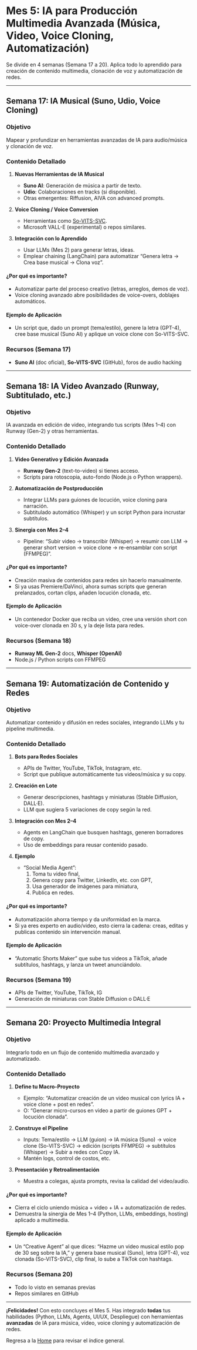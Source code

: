 # Mes 5: IA para Producción Multimedia Avanzada (Música, Video, Voice Cloning, Automatización)

Se divide en 4 semanas (Semana 17 a 20). Aplica todo lo aprendido para creación de contenido multimedia, clonación de voz y automatización de redes.

---

## Semana 17: IA Musical (Suno, Udio, Voice Cloning)

### Objetivo
Mapear y profundizar en herramientas avanzadas de IA para audio/música y clonación de voz.

### Contenido Detallado

1. **Nuevas Herramientas de IA Musical**  
   - **Suno AI**: Generación de música a partir de texto.  
   - **Udio**: Colaboraciones en tracks (si disponible).  
   - Otras emergentes: Riffusion, AIVA con advanced prompts.

2. **Voice Cloning / Voice Conversion**  
   - Herramientas como [So-VITS-SVC](https://github.com/svc-develop/so-vits-svc).  
   - Microsoft VALL-E (experimental) o repos similares.

3. **Integración con lo Aprendido**  
   - Usar LLMs (Mes 2) para generar letras, ideas.  
   - Emplear chaining (LangChain) para automatizar “Genera letra → Crea base musical → Clona voz”.

#### ¿Por qué es importante?
- Automatizar parte del proceso creativo (letras, arreglos, demos de voz).  
- Voice cloning avanzado abre posibilidades de voice-overs, doblajes automáticos.

#### Ejemplo de Aplicación
- Un script que, dado un prompt (tema/estilo), genere la letra (GPT-4), cree base musical (Suno AI) y aplique un voice clone con So-VITS-SVC.

### Recursos (Semana 17)
- **Suno AI** (doc oficial), **So-VITS-SVC** (GitHub), foros de audio hacking

---

## Semana 18: IA Video Avanzado (Runway, Subtitulado, etc.)

### Objetivo
IA avanzada en edición de video, integrando tus scripts (Mes 1–4) con Runway (Gen-2) y otras herramientas.

### Contenido Detallado

1. **Video Generativo y Edición Avanzada**  
   - **Runway Gen-2** (text-to-video) si tienes acceso.  
   - Scripts para rotoscopia, auto-fondo (Node.js o Python wrappers).

2. **Automatización de Postproducción**  
   - Integrar LLMs para guiones de locución, voice cloning para narración.  
   - Subtitulado automático (Whisper) y un script Python para incrustar subtítulos.

3. **Sinergia con Mes 2–4**  
   - Pipeline: “Subir video → transcribir (Whisper) → resumir con LLM → generar short version → voice clone → re-ensamblar con script (FFMPEG)”.

#### ¿Por qué es importante?
- Creación masiva de contenidos para redes sin hacerlo manualmente.  
- Si ya usas Premiere/DaVinci, ahora sumas scripts que generan prelanzados, cortan clips, añaden locución clonada, etc.

#### Ejemplo de Aplicación
- Un contenedor Docker que reciba un video, cree una versión short con voice-over clonada en 30 s, y la deje lista para redes.

### Recursos (Semana 18)
- **Runway ML Gen-2** docs, **Whisper (OpenAI)**  
- Node.js / Python scripts con FFMPEG

---

## Semana 19: Automatización de Contenido y Redes

### Objetivo
Automatizar contenido y difusión en redes sociales, integrando LLMs y tu pipeline multimedia.

### Contenido Detallado

1. **Bots para Redes Sociales**  
   - APIs de Twitter, YouTube, TikTok, Instagram, etc.  
   - Script que publique automáticamente tus videos/música y su copy.

2. **Creación en Lote**  
   - Generar descripciones, hashtags y miniaturas (Stable Diffusion, DALL·E).  
   - LLM que sugiera 5 variaciones de copy según la red.

3. **Integración con Mes 2–4**  
   - Agents en LangChain que busquen hashtags, generen borradores de copy.  
   - Uso de embeddings para reusar contenido pasado.

4. **Ejemplo**  
   - “Social Media Agent”: 
     1) Toma tu video final,  
     2) Genera copy para Twitter, LinkedIn, etc. con GPT,  
     3) Usa generador de imágenes para miniatura,  
     4) Publica en redes.

#### ¿Por qué es importante?
- Automatización ahorra tiempo y da uniformidad en la marca.  
- Si ya eres experto en audio/video, esto cierra la cadena: creas, editas y publicas contenido sin intervención manual.

#### Ejemplo de Aplicación
- “Automatic Shorts Maker” que sube tus videos a TikTok, añade subtítulos, hashtags, y lanza un tweet anunciándolo.

### Recursos (Semana 19)
- APIs de Twitter, YouTube, TikTok, IG  
- Generación de miniaturas con Stable Diffusion o DALL·E

---

## Semana 20: Proyecto Multimedia Integral

### Objetivo
Integrarlo todo en un flujo de contenido multimedia avanzado y automatizado.

### Contenido Detallado

1. **Define tu Macro-Proyecto**  
   - Ejemplo: “Automatizar creación de un video musical con lyrics IA + voice clone + post en redes”.  
   - O: “Generar micro-cursos en video a partir de guiones GPT + locución clonada”.

2. **Construye el Pipeline**  
   - Inputs: Tema/estilo → LLM (guion) → IA música (Suno) → voice clone (So-VITS-SVC) → edición (scripts FFMPEG) → subtítulos (Whisper) → Subir a redes con Copy IA.  
   - Mantén logs, control de costos, etc.

3. **Presentación y Retroalimentación**  
   - Muestra a colegas, ajusta prompts, revisa la calidad del video/audio.

#### ¿Por qué es importante?
- Cierra el ciclo uniendo música + video + IA + automatización de redes.  
- Demuestra la sinergia de Mes 1–4 (Python, LLMs, embeddings, hosting) aplicado a multimedia.

#### Ejemplo de Aplicación
- Un “Creative Agent” al que dices: “Hazme un video musical estilo pop de 30 seg sobre la IA,” y genera base musical (Suno), letra (GPT-4), voz clonada (So-VITS-SVC), clip final, lo sube a TikTok con hashtags.

### Recursos (Semana 20)
- Todo lo visto en semanas previas  
- Repos similares en GitHub

---

**¡Felicidades!** Con esto concluyes el Mes 5. Has integrado **todas** tus habilidades (Python, LLMs, Agents, UI/UX, Despliegue) con herramientas **avanzadas** de IA para música, video, voice cloning y automatización de redes.

Regresa a la [Home](Home.md) para revisar el índice general.
